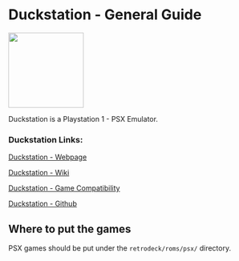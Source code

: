 # Duckstation - General Guide

<img src="../../../wiki_images/logos/duckstation-logo.png" width="150">

Duckstation is a Playstation 1 - PSX Emulator.

### Duckstation Links:

[Duckstation - Webpage](https://www.duckstation.org/)

[Duckstation - Wiki](https://www.duckstation.org/wiki/)

[Duckstation - Game Compatibility](https://docs.google.com/spreadsheets/d/e/2PACX-1vRE0jjiK_aldpICoy5kVQlpk2f81Vo6P4p9vfg4d7YoTOoDlH4PQHoXjTD2F7SdN8SSBLoEAItaIqQo/pubhtml)

[Duckstation - Github](https://github.com/stenzek/duckstation)


## Where to put the games
PSX games should be put under the `retrodeck/roms/psx/` directory.

